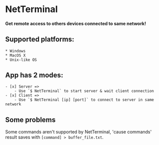 # NetTerminal
#### Get remote access to others devices connected to same network!

## Supported platforms:
	* Windows
	* MacOS X
	* Unix-like OS

## App has 2 modes:
	- [x] Server =>
		- Use `$ NetTerminal` to start server & wait client connection
	- [x] Client =>
		- Use `$ NetTerminal [ip] [port]` to connect to server in same network

## Some problems
Some commands aren't supported by NetTerminal, 'cause commands' result saves with `[command] > buffer_file.txt`.
